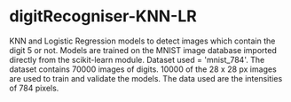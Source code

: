 # digitRecogniser-KNN-LR
KNN and Logistic Regression models to detect images which contain the digit 5 or not.
Models are trained on the MNIST image database imported directly from the scikit-learn module.
Dataset used = 'mnist_784'.
The dataset contains 70000 images of digits. 10000 of the 28 x 28 px images are used to train and validate the models.
The data used are the intensities of 784 pixels.
